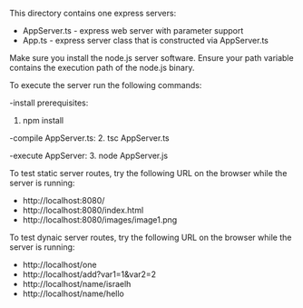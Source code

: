 This directory contains one express servers:
* AppServer.ts - express web server with parameter support
* App.ts - express server class that is constructed via AppServer.ts

Make sure you install the node.js server software.  Ensure your path variable contains the execution path of the node.js binary.

To execute the server run the following commands:

-install prerequisites: 
1. npm install

-compile AppServer.ts:
2. tsc AppServer.ts

-execute AppServer:
3. node AppServer.js

To test static server routes, try the following URL on the browser while the server is running:
* http://localhost:8080/
* http://localhost:8080/index.html
* http://localhost:8080/images/image1.png

To test dynaic server routes, try the following URL on the browser while the server is running:
* http://localhost/one
* http://localhost/add?var1=1&var2=2
* http://localhost/name/israelh
* http://localhost/name/hello